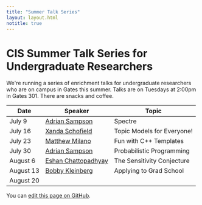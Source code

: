 ```yaml
---
title: "Summer Talk Series"
layout: layout.html
notitle: true
---
```

# CIS Summer Talk Series for Undergraduate Researchers

We're running a series of enrichment talks for undergraduate researchers who are on campus in Gates this summer.
Talks are on Tuesdays at 2:00pm in Gates 301.
There are snacks and coffee.

<table>
    <thead>
        <tr>
            <th>Date</th>
            <th>Speaker</th>
            <th>Topic</th>
        </tr>
    </thead>
    <tbody>
        <tr>
            <td>July 9</td>
            <td><a href="https://www.cs.cornell.edu/~asampson/">Adrian Sampson</a></td>
            <td>Spectre</td>
        </tr>
        <tr>
            <td>July 16</td>
            <td><a href="http://www.cs.cornell.edu/~xanda/">Xanda Schofield</a></td>
            <td>Topic Models for Everyone!</td>
        </tr>
        <tr>
            <td>July 23</td>
            <td><a href="http://www.cs.cornell.edu/~milano/">Matthew Milano</a></td>
            <td>Fun with C++ Templates</td>
        </tr>
        <tr>
            <td>July 30</td>
            <td><a href="https://www.cs.cornell.edu/~asampson/">Adrian Sampson</a></td>
            <td>Probabilistic Programming</td>
        </tr>
        <tr>
            <td>August 6</td>
            <td><a href="https://www.cs.cornell.edu/~eshan/">Eshan Chattopadhyay</a></td>
            <td>The Sensitivity Conjecture</td>
        </tr>
        <tr>
            <td>August 13</td>
            <td><a href="http://www.cs.cornell.edu/~rdk/">Bobby Kleinberg</a></td>
            <td>Applying to Grad School</td>
        </tr>
        <tr>
            <td>August 20</td>
        </tr>
    </tbody>
</table>

You can [edit this page on GitHub](https://github.com/cucapra/capra-public/edit/master/src/summertalks.md).
